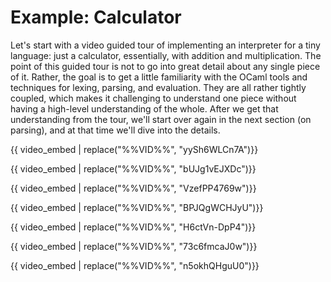 # Example: Calculator

Let's start with a video guided tour of implementing an interpreter for a tiny
language: just a calculator, essentially, with addition and multiplication. The
point of this guided tour is not to go into great detail about any single piece
of it. Rather, the goal is to get a little familiarity with the OCaml tools and
techniques for lexing, parsing, and evaluation. They are all rather tightly
coupled, which makes it challenging to understand one piece without having a
high-level understanding of the whole. After we get that understanding from the
tour, we'll start over again in the next section (on parsing), and at that time
we'll dive into the details.

{{ video_embed | replace("%%VID%%", "yySh6WLCn7A")}}

{{ video_embed | replace("%%VID%%", "bUJg1vEJXDc")}}

{{ video_embed | replace("%%VID%%", "VzefPP4769w")}}

{{ video_embed | replace("%%VID%%", "BPJQgWCHJyU")}}

{{ video_embed | replace("%%VID%%", "H6ctVn-DpP4")}}

{{ video_embed | replace("%%VID%%", "73c6fmcaJ0w")}}

{{ video_embed | replace("%%VID%%", "n5okhQHguU0")}}